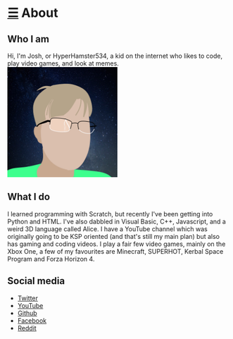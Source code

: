 # [☰](index.md) About

## Who I am
Hi, I'm Josh, or HyperHamster534, a kid on the internet who likes to code, play video games, and look at memes.
<img src="logopersonal.png" width="250px" height="250px">

## What I do
I learned programming with Scratch, but recently I've been getting into Python and HTML. I've also dabbled in Visual Basic, C++, Javascript, and a weird 3D language called Alice. I have a YouTube channel which was originally going to be KSP oriented (and that's still my main plan) but also has gaming and coding videos. I play a fair few video games, mainly on the Xbox One, a few of my favourites are Minecraft, SUPERHOT, Kerbal Space Program and Forza Horizon 4.

## Social media
* [Twitter](https://twitter.com/HHamster534)
* [YouTube](https://www.youtube.com/channel/UCs6xm-dG9-NVL9UDl_kdGHQ)
* [Github](https://github.com/HyperHamster535/)
* [Facebook](https://facebook.com/hyperhamster534)
* [Reddit](https://reddit.com/r/hyperhamster534)
